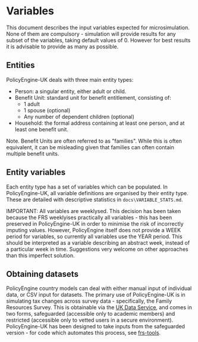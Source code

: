 # Variables

This document describes the input variables expected for microsimulation. None of them are compulsory - simulation will provide results for any subset of the variables, taking default values of 0. However for best results it is advisable to provide as many as possible.

## Entities

PolicyEngine-UK deals with three main entity types:

- Person: a singular entity, either adult or child.
- Benefit Unit: standard unit for benefit entitlement, consisting of:
  - 1 adult
  - 1 spouse (optional)
  - Any number of dependent children (optional)
- Household: the formal address containing at least one person, and at least one benefit unit.

Note. Benefit Units are often referred to as "families". While this is often equivalent, it can be misleading given that families can often contain multiple benefit units.

## Entity variables

Each entity type has a set of variables which can be populated. In PolicyEngine-UK, all variable definitions are organised by their entity type. These are detailed with descriptive statistics in `docs\VARIABLE_STATS.md`.

IMPORTANT: All variables are weeklysed. This decision has been taken because the FRS weeklyises practically all variables - this has been preserved in PolicyEngine-UK in order to minimise the risk of incorrectly imputing values. However, PolicyEngine itself does not provide a WEEK period for variables, so currently all variables use the YEAR period. This should be interpreted as a variable describing an abstract week, instead of a particular week in time. Suggestions very welcome on other approaches than this imperfect solution.

## Obtaining datasets

PolicyEngine country models can deal with either manual input of individual data, or CSV input for datasets. The primary use of PolicyEngine-UK is in simulating tax changes across survey data - specifically, the Family Resources Survey. This is obtainable via the [UK Data Service](https://beta.ukdataservice.ac.uk/datacatalogue/series/series?id=200017), and comes in two forms, safeguarded (accessible only to academic members) and restricted (accessible only to vetted users in a secure environment). PolicyEngine-UK has been designed to take inputs from the safeguarded version - for code which automates this process, see [frs-tools](https://github.com/nikhilwoodruff/frs-tools).
